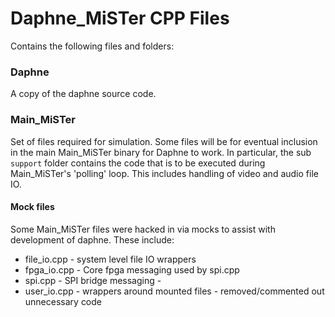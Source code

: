 # Daphne_MiSTer CPP Files

Contains the following files and folders:

### Daphne

A copy of the daphne source code.

### Main_MiSTer

Set of files required for simulation. Some files will be for eventual inclusion in the 
main Main_MiSTer binary for Daphne to work. In particular, the sub ``support`` folder 
contains the code that is to be executed during Main_MiSTer's 'polling' loop. This
includes handling of video and audio file IO.

#### Mock files

Some Main_MiSTer files were hacked in via mocks to assist with development of daphne.
These include:

- file_io.cpp - system level file IO wrappers
- fpga_io.cpp - Core fpga messaging used by spi.cpp
- spi.cpp - SPI bridge messaging -
- user_io.cpp - wrappers around mounted files - removed/commented out unnecessary code